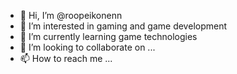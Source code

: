 - 👋 Hi, I’m @roopeikonenn
- 👀 I’m interested in gaming and game development
- 🌱 I’m currently learning game technologies
- 💞️ I’m looking to collaborate on ...
- 📫 How to reach me ...

<!---
roopeikonenn/roopeikonenn is a ✨ special ✨ repository because its `README.md` (this file) appears on your GitHub profile.
You can click the Preview link to take a look at your changes.
--->
